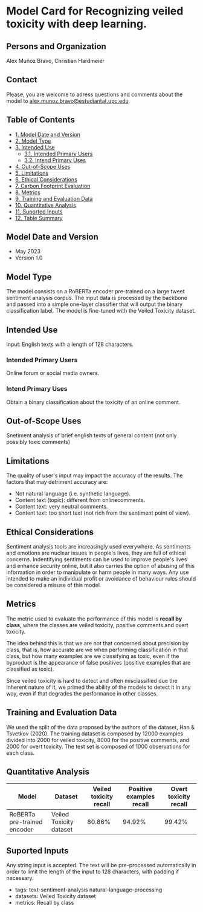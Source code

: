 # Model Card for Recognizing veiled toxicity with deep learning.

## Persons and Organization
Alex Muñoz Bravo, Christian Hardmeier

## Contact

Please, you are welcome to adress questions and comments about the model to alex.munoz.bravo@estudiantat.upc.edu

## Table of Contents

- [1. Model Date and Version](#model-date-and-version)
- [2. Model Type](#model-type)
- [3. Intended Use](#intended-use)
  - [3.1. Intended Primary Users](#intended-primary-users)
  - [3.2. Intend Primary Uses](#intend-primary-uses)
- [4. Out-of-Scope Uses](#out-of-scope-uses)
- [5. Limitations](#limitations) 
- [6. Ethical Considerations](#ethical-considerations)
- [7. Carbon Footprint Evaluation](#carbon-footprint-evaluation)
- [8. Metrics](#metrics)
- [9. Training and Evaluation Data](#training-and-evaluation-data)
- [10. Quantitative Analysis](#quantitative-analysis)
- [11. Suported Inputs](#suported-inputs)
- [12. Table Summary](#table-summary)

## Model Date and Version

- May 2023
- Version 1.0

## Model Type
The model consists on a RoBERTa encoder pre-trained on a large tweet sentiment analysis corpus. The input data is processed by the backbone and passed into a simple one-layer classifier that will output the binary classification label. The model is fine-tuned with the Veiled Toxicity dataset.

## Intended Use

Input: English texts with a length of 128 characters.

### Intended Primary Users

Online forum or social media owners.

### Intend Primary Uses

Obtain a binary classification about the toxicity of an online comment. 

## Out-of-Scope Uses

Snetiment analysis of brief english texts of general content (not only possibly toxic comments)

## Limitations

The quality of user's input may impact the accuracy of the results. The factors that may detriment accuracy are:

- Not natural language (i.e. synthetic language).
- Content text (topic): different from onlinecomments.
- Content text: very neutral comments.
- Content text: too short text (not rich from the sentiment point of view).

## Ethical Considerations

Sentiment analysis tools are increasingly used everywhere. As sentiments and emotions are nuclear issues in people's lives, they are full of ethical concerns. Indentifying sentiments can be used to improve people's lives and enhance security online, but it also carries the option of abusing of this information in order to manipulate or harm people in many ways. Any use intended to make an individual profit or avoidance of behaviour rules should be considered a misuse of this model.

## Metrics

The metric used to evaluate the performance of this model is **recall by class**, where the classes are veiled toxicity, positive comments and overt toxicity.

The idea behind this is that we are not that concerned about precision by class, that is, how accurate are we when performing classification in that class, but how many examples are we classifying as toxic, even if the byproduct is the appearance of false positives (positive examples that are classified as toxic). 

Since veiled toxicity is hard to detect and often misclassified due the inherent nature of it, we primed the ability of the models to detect it in any way, even if that degrades the performance in other classes.

## Training and Evaluation Data

We used the split of the data proposed by the authors of the dataset, Han & Tsvetkov (2020). The training dataset is composed by 12000 examples divided into 2000 for veiled toxicity, 8000 for the positive comments, and 2000 for overt toxicity. The test set is composed of 1000 observations for each class.

## Quantitative Analysis

| Model                       | Dataset                 | Veiled toxicity recall | Positive examples recall | Overt toxicity recall |
|-----------------------------|-------------------------|------------------------|--------------------------|-----------------------|
| RoBERTa pre-trained encoder | Veiled Toxicity dataset |         80.86%         |          94.92%          |         99.42%        |

## Suported Inputs

Any string input is accepted. The text will be pre-processed automatically in order to limit the length of the input to 128 characters, with padding if necessary.

- tags:
text-sentiment-analysis
natural-language-processing
- datasets:
Veiled Toxicity dataset
- metrics:
Recall by class